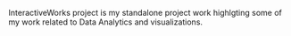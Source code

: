 InteractiveWorks project is my standalone project work highlgting some of my work related to Data Analytics and visualizations. 
